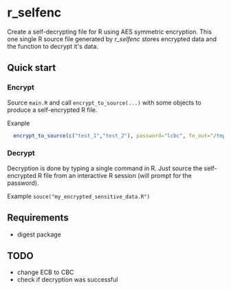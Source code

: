 # r_selfenc

Create a self-decrypting file for R using AES symmetric encryption. This one single R source file generated by _r_selfenc_ stores encrypted data and the function to decrypt it's data.  

## Quick start

### Encrypt

Source `main.R` and call `encrypt_to_source(...)` with some objects to produce a self-encrypted R file.

Exanple
```R
  encrypt_to_source(c("test_1","test_2"), password="lcbc", fn_out="/tmp/my_encrypted_sensitive_data.R")
```

### Decrypt

Decryption is done by typing a single command in R. Just source the self-encrypted R file from an interactive R session (will prompt for the password).

Example `souce("my_encrypted_sensitive_data.R")`

## Requirements

 * digest package

## TODO

 * change ECB to CBC
 * check if decryption was successful
